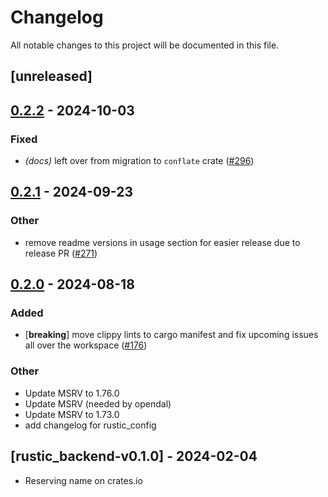 # Changelog

All notable changes to this project will be documented in this file.

## [unreleased]

## [0.2.2](https://github.com/rustic-rs/rustic_core/compare/rustic_config-v0.2.1...rustic_config-v0.2.2) - 2024-10-03

### Fixed

- *(docs)* left over from migration to `conflate` crate ([#296](https://github.com/rustic-rs/rustic_core/pull/296))

## [0.2.1](https://github.com/rustic-rs/rustic_core/compare/rustic_config-v0.2.0...rustic_config-v0.2.1) - 2024-09-23

### Other

- remove readme versions in usage section for easier release due to release PR ([#271](https://github.com/rustic-rs/rustic_core/pull/271))

## [0.2.0](https://github.com/rustic-rs/rustic_core/compare/rustic_config-v0.1.0...rustic_config-v0.2.0) - 2024-08-18

### Added
- [**breaking**] move clippy lints to cargo manifest and fix upcoming issues all over the workspace ([#176](https://github.com/rustic-rs/rustic_core/pull/176))

### Other
- Update MSRV to 1.76.0
- Update MSRV (needed by opendal)
- Update MSRV to 1.73.0
- add changelog for rustic_config

## [rustic_backend-v0.1.0] - 2024-02-04

- Reserving name on crates.io

<!-- generated by git-cliff -->
